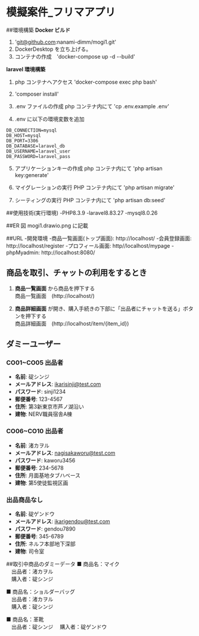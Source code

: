 # 模擬案件\_フリマアプリ

##環境構築
**Docker ビルド**

1. 'git@github.com:nanami-dimm/mogi1.git'
2. DockerDesktop を立ち上げる。
3. コンテナの作成　'docker-compose up -d --build'

**laravel 環境構築**

1. php コンテナへアクセス
   'docker-compose exec php bash'
2. 'composer install'

3. .env ファイルの作成
   php コンテナ内にて
   'cp .env.example .env'

4. .env に以下の環境変数を追加

```text
DB_CONNECTION=mysql
DB_HOST=mysql
DB_PORT=3306
DB_DATABASE=laravel_db
DB_USERNAME=laravel_user
DB_PASSWORD=laravel_pass
```

5. アプリケーションキーの作成
   php コンテナ内にて
   'php artisan key:generate'

6. マイグレーションの実行
   PHP コンテナ内にて
   'php artisan migrate'

7. シーティングの実行
   PHP コンテナ内にて
   'php artisan db:seed'

##使用技術(実行環境)
-PHP8.3.9
-laravel8.83.27
-mysql8.0.26

##ER 図
mogi1.drawio.png に記載

##URL -開発環境 -商品一覧画面(トップ画面): http://localhost/ -会員登録画面: http://localhost/register -プロフィール画面: http//localhost/mypage
-phpMyadmin: http://localhost:8080/

## 商品を取引、チャットの利用をするとき

1. **商品一覧画面** から商品を押下する  
    商品一覧画面　(http://localhost/)

2. **商品詳細画面** が開き、購入手続きの下部に「出品者にチャットを送る」ボタンを押下する  
    商品詳細画面　(http://localhost/item/{item_id})

## ダミーユーザー

### CO01~CO05 出品者
- **名前**: 碇シンジ  
- **メールアドレス**: ikarisinji@test.com  
- **パスワード**: sinji1234  
- **郵便番号**: 123-4567  
- **住所**: 第3新東京市芦ノ湖沿い  
- **建物**: NERV職員宿舎A棟

### CO06~CO10 出品者
- **名前**: 渚カヲル  
- **メールアドレス**: nagisakaworu@test.com  
- **パスワード**: kaworu3456  
- **郵便番号**: 234-5678  
- **住所**: 月面基地タブハベース  
- **建物**: 第5使徒監視区画

### 出品商品なし
- **名前**: 碇ゲンドウ  
- **メールアドレス**: ikarigendou@test.com  
- **パスワード**: gendou7890  
- **郵便番号**: 345-6789  
- **住所**: ネルフ本部地下深部  
- **建物**: 司令室

##取引中商品のダミーデータ
■ 商品名：マイク  
　出品者：渚カヲル  
　購入者：碇シンジ  

■ 商品名：ショルダーバッグ  
　出品者：渚カヲル  
　購入者：碇シンジ  

■ 商品名：革靴  
　出品者：碇シンジ
　購入者：碇ゲンドウ  
